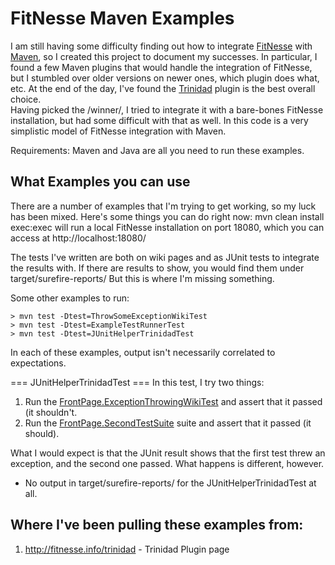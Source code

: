 FitNesse Maven Examples
=======================

I am still having some difficulty finding out how to integrate [FitNesse][1] with
[Maven][2], so I created this project to document my successes.  In particular,
I found a few Maven plugins that would handle the integration of FitNesse, but I 
stumbled over older versions on newer ones, which plugin does what, etc.  At the 
end of the day, I've found the [Trinidad][3] plugin is the best overall choice.  
Having picked the /winner/, I tried to integrate it with a bare-bones FitNesse 
installation, but had some difficult with that as well.  In this code is a very 
simplistic model of FitNesse integration with Maven.

Requirements:  Maven and Java are all you need to run these examples.

What Examples you can use
-------------------------
There are a number of examples that I'm trying to get working, so my luck has been
mixed.  Here's some things you can do right now:
    mvn clean install exec:exec
will run a local FitNesse installation on port 18080, which you can access at
http://localhost:18080/

The tests I've written are both on wiki pages and as JUnit tests to integrate the
results with.  If there are results to show, you would find them under 
    target/surefire-reports/
But this is where I'm missing something.

Some other examples to run:

    > mvn test -Dtest=ThrowSomeExceptionWikiTest
	> mvn test -Dtest=ExampleTestRunnerTest
	> mvn test -Dtest=JUnitHelperTrinidadTest

In each of these examples, output isn't necessarily correlated to expectations.

=== JUnitHelperTrinidadTest ===
In this test, I try two things:

 1. Run the [FrontPage.ExceptionThrowingWikiTest][4] and assert that it passed (it 
 	shouldn't.
 2. Run the [FrontPage.SecondTestSuite][5] suite and assert that it passed (it
 should).

What I would expect is that the JUnit result shows that the first test threw an
exception, and the second one passed.  What happens is different, however.

 * No output in target/surefire-reports/ for the JUnitHelperTrinidadTest at all.


Where I've been pulling these examples from:
--------------------------------------------
 1. http://fitnesse.info/trinidad - Trinidad Plugin page


[1]: http://fitnesse.org/
[2]: http://maven.apache.org/
[3]: http://fitnesse.info/trinidad
[4]: http://localhost:18080/FrontPage.ExceptionThrowingWikiTest
[5]: http://localhost:18080/FrontPage.SecondTestSuite
[6]: http://localhost:18080/FrontPage.TestSuite
